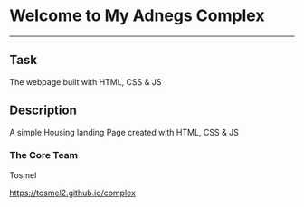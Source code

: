 # Welcome to My Adnegs Complex
***

## Task
The webpage built with HTML, CSS & JS

## Description
A simple Housing landing Page created with HTML, CSS & JS


### The Core Team
Tosmel

https://tosmel2.github.io/complex
